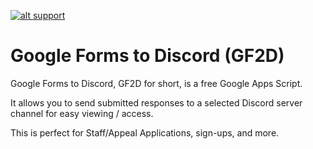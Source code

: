 <a href='https://dytuk.me/bmac' target='_blank'>![alt support](https://img.shields.io/badge/support-blue)</a>

# Google Forms to Discord (GF2D)
Google Forms to Discord, GF2D for  short, is a free Google Apps Script.

It allows you to send submitted responses to a selected Discord server channel for easy viewing / access.

This is perfect for Staff/Appeal Applications, sign-ups, and more.
